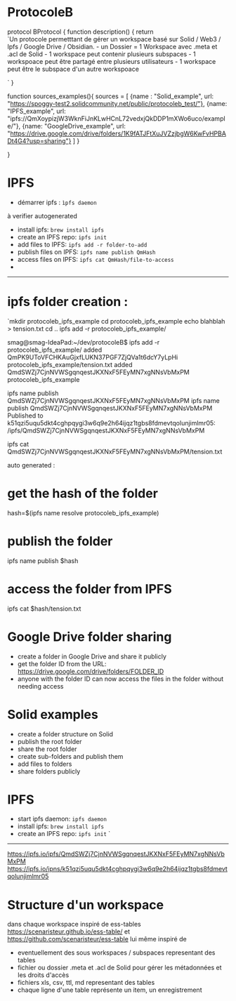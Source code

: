# ProtocoleB
protocol BProtocol {
 function description() {
 return  
 `Un protocole permetttant de gérer un workspace basé sur Solid / Web3 / Ipfs / Google Drive / Obsidian.
    -  un Dossier  =  1 Workspace  avec .meta et .acl de Solid
    - 1 workspace peut contenir plusieurs subspaces
    - 1 workspoace peut être partagé entre plusieurs utilisateurs
    - 1 workspace peut être le subspace d'un autre workspoace

`
 }

 function sources_examples(){
 sources = [
    {name : "Solid_example", url: "https://spoggy-test2.solidcommunity.net/public/protocoleb_test/"},
    {name: "IPFS_example", url: "ipfs://QmXoypizjW3WknFiJnKLwHCnL72vedxjQkDDP1mXWo6uco/example/"},
    {name: "GoogleDrive_example", url: "https://drive.google.com/drive/folders/1K9fATJFtXuJVZzjbgW6KwFvHPBADt4G4?usp=sharing"}
 ]
 }

}

# IPFS
- démarrer ipfs : `ìpfs daemon`

 à verifier autogenerated
- install ipfs: `brew install ipfs`
- create an IPFS repo: `ipfs init`
- add files to IPFS: `ipfs add -r folder-to-add`
- publish files on IPFS: `ipfs name publish QmHash`
- access files on IPFS: `ipfs cat QmHash/file-to-access`
-   
__________________________

# ipfs folder creation : 
`mkdir protocoleb_ipfs_example
cd protocoleb_ipfs_example
echo blahblah > tension.txt
cd ..
ipfs add -r protocoleb_ipfs_example/

smag@smag-IdeaPad:~/dev/protocoleB$ ipfs add -r protocoleb_ipfs_example/
added QmPK9UToVFCHKAuGjxfLUKN37PGF7ZjQVa1t6dcY7yLpHi protocoleb_ipfs_example/tension.txt
added QmdSWZj7CjnNVWSgqnqestJKXNxF5FEyMN7xgNNsVbMxPM protocoleb_ipfs_example

ipfs name publish QmdSWZj7CjnNVWSgqnqestJKXNxF5FEyMN7xgNNsVbMxPM
ipfs name publish QmdSWZj7CjnNVWSgqnqestJKXNxF5FEyMN7xgNNsVbMxPM
Published to k51qzi5uqu5dkt4cghpqygi3w6q9e2h64ijqz1tgbs8fdmevtqolunjimlmr05: /ipfs/QmdSWZj7CjnNVWSgqnqestJKXNxF5FEyMN7xgNNsVbMxPM


ipfs cat QmdSWZj7CjnNVWSgqnqestJKXNxF5FEyMN7xgNNsVbMxPM/tension.txt



auto generated : 

# get the hash of the folder
hash=$(ipfs name resolve protocoleb_ipfs_example)
# publish the folder
ipfs name publish $hash
# access the folder from IPFS
ipfs cat $hash/tension.txt
# Google Drive folder sharing
- create a folder in Google Drive and share it publicly
- get the folder ID from the URL: https://drive.google.com/drive/folders/FOLDER_ID
- anyone with the folder ID can now access the files in the folder without needing access
# Solid examples
- create a folder structure on Solid
- publish the root folder
- share the root folder
- create sub-folders and publish them
- add files to folders
- share folders publicly
# IPFS
- start ipfs daemon: `ipfs daemon`
- install ipfs: `brew install ipfs`
- create an IPFS repo: `ipfs init`
`
_______________________


https://ipfs.io/ipfs/QmdSWZj7CjnNVWSgqnqestJKXNxF5FEyMN7xgNNsVbMxPM
https://ipfs.io/ipns/k51qzi5uqu5dkt4cghpqygi3w6q9e2h64ijqz1tgbs8fdmevtqolunjimlmr05


# Structure d'un workspace
 dans chaque workspace inspiré de ess-tables https://scenaristeur.github.io/ess-table/ et https://github.com/scenaristeur/ess-table lui même inspiré de 
 - eventuellement des sous workspaces / subspaces representant des tables 
 - fichier ou dossier .meta et .acl de Solid pour gérer les métadonnées et les droits d'accès
 - fichiers xls, csv, ttl, md representant des tables 
 - chaque ligne d'une table représente un item, un enregistrement


